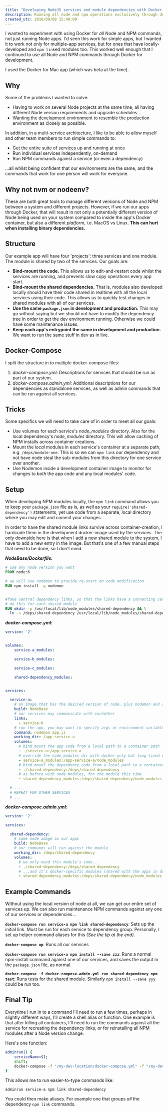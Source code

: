 ```yaml
---
title: "Developing NodeJS services and module dependencies with Docker-Compose"
description: Running all node and npm operations exclusively through docker
created_utc: 2016/09/08 15:40:00
---
```


I wanted to experiment with using Docker for *all* Node and NPM commands, not just running Node apps. I'd seen this work for simple apps, but I wanted it to work not only for multiple-app services, but for ones that have locally-developed and `npm link`ed modules too. This worked well enough that I continued to use all Node and NPM commands through Docker for development.

I used the Docker for Mac app (which was beta at the time).

## Why
Some of the problems I wanted to solve:

 - Having to work on several Node projects at the same time, all having different Node version requirements and upgrade schedules.
 - Wanting the development environment to resemble the production environment as closely as possible.

In addition, in a multi-service architecture, I like to be able to allow myself and other team members to run simple commands to:
  - Get the entire suite of services up and running at once
  - Run individual services independently, on-demand
  - Run NPM commands against a service (or even a dependency)

...all whilst being confident that our environments are the same, and the commands that work for one person will work for everyone.

## Why not nvm or nodeenv?

These are both great tools to manage different versions of Node and NPM between a system and different projects. However, if we run our apps through Docker, that will result in not only a potentially different version of Node being used on your system compared to inside the app's Docker container, but also a different *platform*, i.e. MacOS vs Linux. **This can hurt when installing binary dependencies.**

## Structure

Our example app will have four 'projects': three services and one module. The module is shared by two of the services. Our goals are:
 - **Bind-mount the code.** This allows us to edit-and-restart code whilst the services are running, and prevents slow copy operations every app start.
 - **Bind-mount the shared dependencies.** That is, modules also developed locally should have their code shared in realtime with all the local services using their code. This allows us to quickly test changes in shared modules with all of our services.
 - **Use the same `package.json` in development and production.** This may go without saying but we should not have to modify the dependency tree in order to get the dev environment running. Otherwise we could have some maintenance issues.
 - **Keep each app's entrypoint the same in development and production.** We want to run the same stuff in dev as in live.

## Docker-Compose

I split the structure in to multiple docker-compose files:
 1. _docker-compose.yml:_ Descriptions for services that should be run as part of our system.
 2. _docker-compose.admin.yml:_ Additional descriptions for our dependencies as standalone services, as well as admin commands that can be run against all services.

## Tricks
Some specifics we will need to take care of in order to meet all our goals:
 - Use volumes for each service's *node_modules* directory. Also for the local dependency's *node_modules* directory. This will allow caching of NPM installs across container creations.
 - Mount the *local* modules in each service's container at a separate path, e.g. `/deps/module-one`. This is so we can `npm link` our dependency and not have node steal the sub-modules from this directory for one service over another.
 - Use Nodemon inside a development container image to monitor for changes to *both* the app code and any local modules' code.

## Setup

When developing NPM modules locally, the `npm link` command allows you to keep your `package.json` file as is, as well as your `require('shared-dependency')` statements, yet use code from a separate, local directory where you may edit and commit your changes.

In order to have the shared module links survive across container-creation, I hardcode them in the development docker-image used by the services. The only downside here is that when I add a new shared module to the system, I have to add a new entry in the image. But that's one of a few manual steps that need to be done, so I don't mind.

***NodeBase/Dockerfile:***
```Dockerfile
# use any node version you want
FROM node:6

# we will use nodemon to provide re-start on code modification
RUN npm install -g nodemon


#fake central dependency links, so that the links have a connecting central link across containers
# do this for each shared module
RUN mkdir -p /usr/local/lib/node_modules/shared-dependency && \
  ln -s /deps/shared-dependency /usr/local/lib/node_modules/shared-dependency
```


***docker-compose.yml:***
```yml
version: '2'


volumes:
    service-a_modules:

    service-b_modules:

    service-c_modules:

    shared-dependency_modules:


services:

  service-a:
    # an image that has the desired version of node, plus nodemon and some helper scripts
    build: NodeBase
    # our services may communicate with eachother
    links:
      - service-b
    # run the app, you may want to specify args or environment variables
    command: nodemon app.js
    working_dir: /app-service-a
    volumes:
      # bind mount the app code from a local path to a container path
      - ./service-a:/app-service-a
      # override the node_modules dir with docker-only but long-lived directory
      - service-a_modules:/app-service-a/node_modules
      # bind mount the dependency code from a local path to a container path (repeat for any other locally-developed dependencies)
      - ./shared-dependency:/deps/shared-dependency
      # as before with node_modules, for the module this time
      - shared-dependency_modules:/deps/shared-dependency/node_modules

  # ....
  # REPEAT FOR OTHER SERVICES
  # ...
```

***docker-compose.admin.yml:***
```yml
version: '2'

services:

  shared-dependency:
    # same node image as our apps
    build: NodeBase
    # our commands will run against the module
    working_dir: /deps/shared-dependency
    volumes:
      # we only need this module's code...
      - ./shared-dependency:/deps/shared-dependency
      # ...and it's docker-specific modules (shared with the apps in docker too)
      - shared-dependency_modules:/deps/shared-dependency/node_modules
```

## Example Commands

Without using the local version of node at all, we can get our entire set of services up. We can also run maintenance NPM commands against any one of our services or dependencies...

**`docker-compose run service-a npm link shared-dependency`**: Sets up the initial link. Must be run for each service to dependency group. Personally, I set up helper command aliases for this *(See the tip at the end)*.

**`docker-compose up`**: Runs all our services

**`docker-compose run service-a npm install --save zzz`**: Runs a normal npm-install command against one of our services, and saves the output in the `package.json` file, as normal.

**`docker-compose -f docker-compose.admin.yml run shared-dependency npm test`**: Runs tests for the shared module. Similarly `npm install --save yyy` could be run too.

## Final Tip

Everytime I run in to a command I'll need to run a few times, perhaps in slightly different ways, I'll create a shell alias or function. One example is that after killing all containers, I'll need to run the commands against all the service for recreating the dependency links, or for reinstalling all NPM modules after a Node version change.

Here's one function:

```bash
adminrun() {
	serviceName=$1;
	shift;
	docker-compose -f "/my-dev-location/docker-compose.yml" -f "/my-dev-location/docker-compose.admin.yml" run --rm $serviceName $*
}
```

This allows me to run easier-to-type commands like:

`adminrun service-a npm link shared-dependency`

You could then make aliases. For example one that groups *all* the dependency `npm link` commands.
